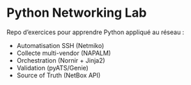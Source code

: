 # Python Networking Lab

Repo d’exercices pour apprendre Python appliqué au réseau :
- Automatisation SSH (Netmiko)
- Collecte multi-vendor (NAPALM)
- Orchestration (Nornir + Jinja2)
- Validation (pyATS/Genie)
- Source of Truth (NetBox API)

